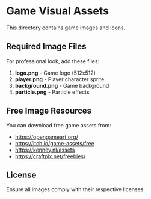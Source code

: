 # Game Visual Assets

This directory contains game images and icons.

## Required Image Files

For professional look, add these files:

1. **logo.png** - Game logo (512x512)
2. **player.png** - Player character sprite
3. **background.png** - Game background
4. **particle.png** - Particle effects

## Free Image Resources

You can download free game assets from:
- https://opengameart.org/
- https://itch.io/game-assets/free
- https://kenney.nl/assets
- https://craftpix.net/freebies/

## License

Ensure all images comply with their respective licenses.
